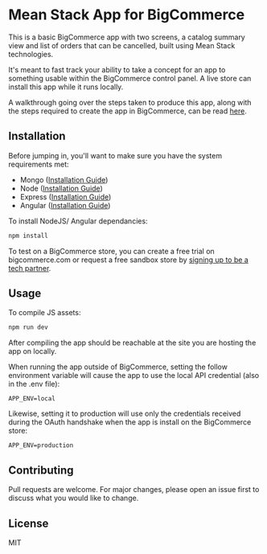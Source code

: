 # Mean Stack App for BigCommerce

This is a basic BigCommerce app with two screens, a catalog summary view and list of orders that can be cancelled, built using Mean Stack technologies. 

It's meant to fast track your ability to take a concept for an app to something usable within the BigCommerce control panel. A live store can install this app while it runs locally.

A walkthrough going over the steps taken to produce this app, along with the steps required to create the app in BigCommerce, can be read [here](not_available_yet).

## Installation

Before jumping in, you'll want to make sure you have the system requirements met:
- Mongo ([Installation Guide](https://docs.mongodb.com/manual/tutorial/install-mongodb-on-windows/))
- Node ([Installation Guide](https://nodejs.org/es/download/))
- Express ([Installation Guide](https://expressjs.com/en/starter/installing.html))
- Angular ([Installation Guide](https://cli.angular.io/))

To install NodeJS/ Angular dependancies:

```bash
npm install
```
To test on a BigCommerce store, you can create a free trial on bigcommerce.com or request a free sandbox store by [signing up to be a tech partner](https://www.bigcommerce.com/partners/).

## Usage
To compile JS assets:
```bash
npm run dev
```
After compiling the app should be reachable at the site you are hosting the app on locally.

When running the app outside of BigCommerce, setting the follow environment variable will cause the app to use the local API credential (also in the .env file):
```
APP_ENV=local
``` 
Likewise, setting it to production will use only the credentials received during the OAuth handshake when the app is install on the BigCommerce store:
```
APP_ENV=production
```

## Contributing
Pull requests are welcome. For major changes, please open an issue first to discuss what you would like to change.

## License
MIT
